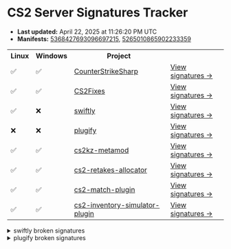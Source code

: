 # CS2 Server Signatures Tracker

* **Last updated:** April 22, 2025 at 11:26:20 PM UTC
* **Manifests:** [5368427693096697215](https://steamdb.info/depot/2347771/history/?changeid=M:5368427693096697215), [5265010865902233359](https://steamdb.info/depot/2347773/history/?changeid=M:5265010865902233359)

<table>
<tr><th>Linux</th><th>Windows</th><th>Project</th><th></th></tr><tr><td>✅</td><td>✅</td><td><a href="https://github.com/roflmuffin/CounterStrikeSharp">CounterStrikeSharp</a></td><td><a href="https://github.com/ianlucas/cs2-signatures/blob/main/.github/docs/CounterStrikeSharp.md">View signatures →</a></td></tr><tr><td>✅</td><td>✅</td><td><a href="https://github.com/Source2ZE/CS2Fixes">CS2Fixes</a></td><td><a href="https://github.com/ianlucas/cs2-signatures/blob/main/.github/docs/CS2Fixes.md">View signatures →</a></td></tr><tr><td>✅</td><td>❌</td><td><a href="https://github.com/swiftly-solution/swiftly">swiftly</a></td><td><a href="https://github.com/ianlucas/cs2-signatures/blob/main/.github/docs/swiftly.md">View signatures →</a></td></tr><tr><td>❌</td><td>❌</td><td><a href="https://github.com/untrustedmodders/plugify-source-2">plugify</a></td><td><a href="https://github.com/ianlucas/cs2-signatures/blob/main/.github/docs/plugify.md">View signatures →</a></td></tr><tr><td>✅</td><td>✅</td><td><a href="https://github.com/KZGlobalTeam/cs2kz-metamod">cs2kz-metamod</a></td><td><a href="https://github.com/ianlucas/cs2-signatures/blob/main/.github/docs/cs2kz-metamod.md">View signatures →</a></td></tr><tr><td>✅</td><td>✅</td><td><a href="https://github.com/yonilerner/cs2-retakes-allocator">cs2-retakes-allocator</a></td><td><a href="https://github.com/ianlucas/cs2-signatures/blob/main/.github/docs/cs2-retakes-allocator.md">View signatures →</a></td></tr><tr><td>✅</td><td>✅</td><td><a href="https://github.com/ianlucas/cs2-match-plugin">cs2-match-plugin</a></td><td><a href="https://github.com/ianlucas/cs2-signatures/blob/main/.github/docs/cs2-match-plugin.md">View signatures →</a></td></tr><tr><td>✅</td><td>✅</td><td><a href="https://github.com/ianlucas/cs2-inventory-simulator-plugin">cs2-inventory-simulator-plugin</a></td><td><a href="https://github.com/ianlucas/cs2-signatures/blob/main/.github/docs/cs2-inventory-simulator-plugin.md">View signatures →</a></td></tr></table>

<details>
  <summary>swiftly broken signatures</summary>

* <sub>✅Linux ❌Windows</sub> CCSPlayer_MovementServices_ProcessUserCmd

</details>

<details>
  <summary>plugify broken signatures</summary>

* <sub>✅Linux ❌Windows</sub> TracePlayerBBox
* <sub>❌Linux ❌Windows</sub> EmitSound
* <sub>❌Linux ❌Windows</sub> SetGroundEntity
* <sub>❌Linux ✅Windows</sub> CCSPlayer_ItemServices_CanAcquire
* <sub>✅Linux ❌Windows</sub> CCSPlayer_WeaponServices::Weapon_Equip

</details>
